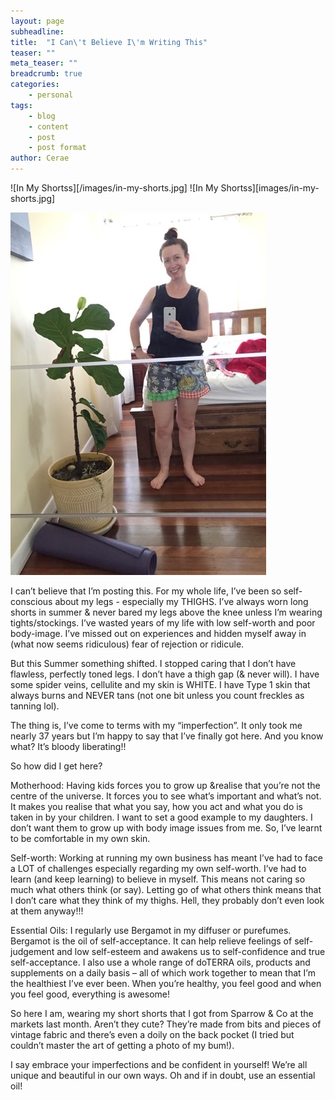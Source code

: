```yaml
---
layout: page
subheadline: 
title:  "I Can\'t Believe I\'m Writing This"
teaser: ""
meta_teaser: ""
breadcrumb: true
categories:
    - personal
tags:
    - blog
    - content
    - post
    - post format
author: Cerae
---
```


![In My Shortss][/images/in-my-shorts.jpg]
![In My Shortss][images/in-my-shorts.jpg]


<img src="/images/in-my-shorts.jpg" alt="In My Shorts">

I can’t believe that I’m posting this. For my whole life, I’ve been so self-conscious about my legs - especially my THIGHS. I’ve always worn long shorts in summer & never bared my legs above the knee unless I’m wearing tights/stockings. I’ve wasted years of my life with low self-worth and poor body-image. I’ve missed out on experiences and hidden myself away in (what now seems ridiculous) fear of rejection or ridicule. 

But this Summer something shifted. I stopped caring that I don’t have flawless, perfectly toned legs. I don’t have a thigh gap (& never will). I have some spider veins, cellulite and my skin is WHITE. I have Type 1 skin that always burns and NEVER tans (not one bit unless you count freckles as tanning lol). 

The thing is, I’ve come to terms with my “imperfection”. It only took me nearly 37 years but I’m happy to say that I’ve finally got here. And you know what? It’s bloody liberating!! 

So how did I get here? 

Motherhood: Having kids forces you to grow up &realise that you’re not the centre of the universe. It forces you to see what’s important and what’s not. It makes you realise that what you say, how you act and what you do is taken in by your children. I want to set a good example to my daughters. I don’t want them to grow up with body image issues from me. So, I’ve learnt to be comfortable in my own skin. 

Self-worth: Working at running my own business has meant I’ve had to face a LOT of challenges especially regarding my own self-worth. I’ve had to learn (and keep learning) to believe in myself. This means not caring so much what others think (or say). Letting go of what others think means that I don’t care what they think of my thighs. Hell, they probably don’t even look at them anyway!!! 

Essential Oils: I regularly use Bergamot in my diffuser or purefumes. Bergamot is the oil of self-acceptance. It can help relieve feelings of self-judgement and low self-esteem and awakens us to self-confidence and true self-acceptance. I also use a whole range of doTERRA oils, products and supplements on a daily basis – all of which work together to mean that I’m the healthiest I’ve ever been. When you’re healthy, you feel good and when you feel good, everything is awesome! 

So here I am, wearing my short shorts that I got from Sparrow & Co at the markets last month. Aren’t they cute? They’re made from bits and pieces of vintage fabric and there’s even a doily on the back pocket (I tried but couldn’t master the art of getting a photo of my bum!).

I say embrace your imperfections and be confident in yourself! We’re all unique and beautiful in our own ways. Oh and if in doubt, use an essential oil! 
